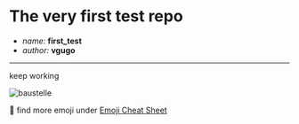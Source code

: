 # The very first test repo

* _name:_ **first_test**
* _author:_ **vgugo**

---

keep working

![baustelle](http://www.unet.univie.ac.at/~a8727063/Science/Math/baustelle.gif)

:lemon: find more emoji under [Emoji Cheat Sheet](http://www.emoji-cheat-sheet.com/)
